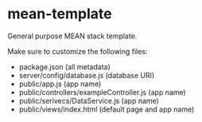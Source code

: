 # mean-template

General purpose MEAN stack template.

Make sure to customize the following files:
- package.json (all metadata)
- server/config/database.js (database URI)
- public/app.js (app name)
- public/controllers/exampleController.js (app name)
- public/serivecs/DataService.js (app name)
- public/views/index.html (default page and app name)